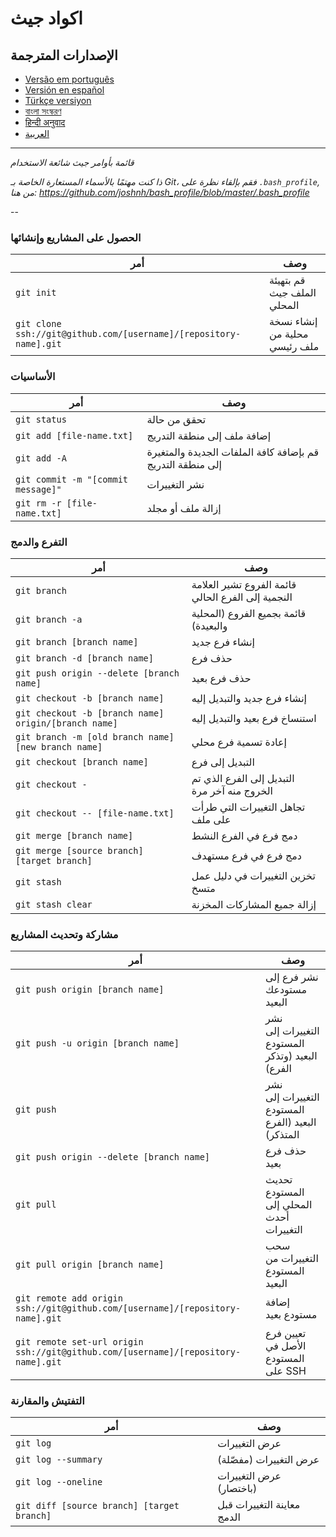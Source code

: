 اكواد جيث
============

## الإصدارات المترجمة
- [Versão em português](READMEpt.md)
- [Versión en español](READMEes.md)
- [Türkçe versiyon](READMEtr.md)
- [বাংলা সংস্করণ](READMEbn.md)
- [हिन्दी अनुवाद](READMEhi.md)
- [العربية](READMEar.md)

___

_قائمة بأوامر جيث شائعة الاستخدام_

*ذا كنت مهتمًا بالأسماء المستعارة الخاصة بـ Git، فقم بإلقاء نظرة على `.bash_profile`, من هنا: https://github.com/joshnh/bash_profile/blob/master/.bash_profile*

--

### الحصول على المشاريع وإنشائها 

| أمر | وصف                                        |
| ------- |--------------------------------------------|
| `git init` | قم بتهيئة الملف جيث المحلي                 |
| `git clone ssh://git@github.com/[username]/[repository-name].git` | إنشاء نسخة محلية من ملف رئيسي |

### الأساسيات 

| أمر | وصف |
| ------- | ----------- |
| `git status` | تحقق من حالة |
| `git add [file-name.txt]` | إضافة ملف إلى منطقة التدريج |
| `git add -A` | قم بإضافة كافة الملفات الجديدة والمتغيرة إلى منطقة التدريج |
| `git commit -m "[commit message]"` | نشر التغييرات |
| `git rm -r [file-name.txt]` | إزالة ملف أو مجلد |

### التفرع والدمج

| أمر | وصف |
| ------- | ----------- |
| `git branch` | قائمة الفروع تشير العلامة النجمية إلى الفرع الحالي |
| `git branch -a` | قائمة بجميع الفروع (المحلية والبعيدة) |
| `git branch [branch name]` | إنشاء فرع جديد |
| `git branch -d [branch name]` | حذف فرع |
| `git push origin --delete [branch name]` | حذف فرع بعيد |
| `git checkout -b [branch name]` | إنشاء فرع جديد والتبديل إليه |
| `git checkout -b [branch name] origin/[branch name]` |  استنساخ فرع بعيد والتبديل إليه |
| `git branch -m [old branch name] [new branch name]` |  إعادة تسمية فرع محلي |
| `git checkout [branch name]` |  التبديل إلى فرع |
| `git checkout -` | التبديل إلى الفرع الذي تم الخروج منه آخر مرة  |
| `git checkout -- [file-name.txt]` | تجاهل التغييرات التي طرأت على ملف  |
| `git merge [branch name]` | دمج فرع في الفرع النشط |
| `git merge [source branch] [target branch]` | دمج فرع في فرع مستهدف |
| `git stash` |  تخزين التغييرات في دليل عمل متسخ  |
| `git stash clear` | إزالة جميع المشاركات المخزنة  |

### مشاركة وتحديث المشاريع 

| أمر | وصف |
| ------- | ----------- |
| `git push origin [branch name]` | نشر فرع إلى مستودعك البعيد |
| `git push -u origin [branch name]` | نشر التغييرات إلى المستودع البعيد (وتذكر الفرع) |
| `git push` | نشر التغييرات إلى المستودع البعيد (الفرع المتذكر) |
| `git push origin --delete [branch name]` | حذف فرع بعيد |
| `git pull` |  تحديث المستودع المحلي إلى أحدث التغييرات |
| `git pull origin [branch name]` | سحب التغييرات من المستودع البعيد |
| `git remote add origin ssh://git@github.com/[username]/[repository-name].git` | إضافة مستودع بعيد |
| `git remote set-url origin ssh://git@github.com/[username]/[repository-name].git` | تعيين فرع الأصل في المستودع على SSH  |

### التفتيش والمقارنة 

| أمر | وصف |
| ------- | ----------- |
| `git log` | عرض التغييرات |
| `git log --summary` | عرض التغييرات (مفصّلة) |
| `git log --oneline` | عرض التغييرات (باختصار) |
| `git diff [source branch] [target branch]` | معاينة التغييرات قبل الدمج |
